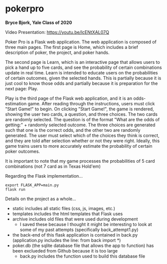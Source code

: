 # pokerpro

**Bryce Bjork,
Yale Class of 2020**

Video Presentation: https://youtu.be/lcENtXAL07Q

Poker Pro is a Flask web application. The web application is composed of three main pages.
The first page is Home, which includes a brief description of poker, the project, and poker hands.

The second page is Learn, which is an interactive page that allows users to pick a hand up to five cards,
and see the probability of certain combinations update in real time.
Learn is intended to educate users on the probabilities of certain outcomes, given the selected hands.
This is partially because it is just cool to know those odds and partially because it is preparation for the next page: Play.

Play is the third page of the Flask web application, and it is an odds-estimation game.
After reading through the instructions, users must click "Start Game!" to begin.
On clicking "Start Game!", the game is rendered, showing the user two cards, a question, and three choices.
The two cards are randomly selected.
The question is of the format "What are the odds of getting:" + randomly selected outcome.
The three choices are generated such that one is the correct odds, and the other two are randomly generated.
The user must select which of the choices they think is correct, and they are told after selection whether or not they were right.
Ideally, this game trains users to more accurately estimate the probability of certain poker outcomes.

It is important to note that my game processes the probabilities of 5 card combinations (not 7 card as in Texas Hold'em)

Regarding the Flask implementation...
````
export FLASK_APP=main.py
flask run
````


Details on the project as a whole...
* static includes all static files (css, js, images, etc.)
* templates includes the html templates that Flask uses
* archive includes old files that were used during development
    * I saved these because I thought it might be interesting to look at some of my past attempts (specifically back_attempt1.py)
* the back-end of this flask application is contained in back.py (application.py includes the line: from back import *)
* poker.db (the sqlite database file that allows the app to function) has been exclueded from Github because it is too large
    * back.py includes the function used to build this database file
